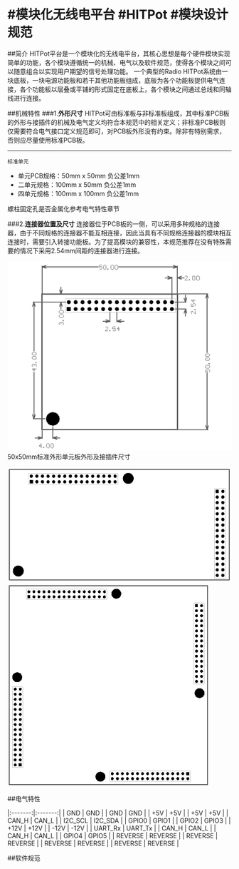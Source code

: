 #模块化无线电平台
#HITPot
#模块设计规范
==============

##简介
HITPot平台是一个模块化的无线电平台，其核心思想是每个硬件模块实现简单的功能，各个模块遵循统一的机械、电气以及软件规范，使得各个模块之间可以随意组合以实现用户期望的信号处理功能。
一个典型的Radio HITPot系统由一块底板，一块电源功能板和若干其他功能板组成，底板为各个功能板提供电气连接，各个功能板以层叠或平铺的形式固定在底板上，各个模块之间通过总线和同轴线进行连接。


##机械特性
###1.**外形尺寸**
HITPot可由标准板与非标准板组成，其中标准PCB板的外形与接插件的机械及电气定义均符合本规范中的相关定义；非标准PCB板则仅需要符合电气接口定义规范即可，对PCB板外形没有约束。除非有特别需求，否则应尽量使用标准PCB板。

***
	标准单元
- 单元PCB规格：50mm x 50mm 负公差1mm
- 二单元规格：100mm x 50mm 负公差1mm
- 四单元规格：100mm x 100mm 负公差1mm

螺柱固定孔是否金属化参考电气特性章节



###2.**连接器位置及尺寸**
连接器位于PCB板的一侧，可以采用多种规格的连接器，由于不同规格的连接器不能互相连接，因此当具有不同规格连接器的模块相互连接时，需要引入转接功能板。为了提高模块的兼容性，本规范推荐在没有特殊需要的情况下采用2.54mm间距的连接器进行连接。

![50x50mm标准外形单元板外形及接插件尺寸](https://raw.githubusercontent.com/miluoalbert/HITPot/master/Documents/Structure.png)
50x50mm标准外形单元板外形及接插件尺寸

![](https://raw.githubusercontent.com/miluoalbert/HITPot/master/Documents/Structure2.png)
![](https://raw.githubusercontent.com/miluoalbert/HITPot/master/Documents/Structure3.png)



##电气特性


|:-------:|:-------:|
| GND     | GND     |
| GND     | GND     |
| +5V     | +5V     |
| +5V     | +5V     |
| CAN_H   | CAN_L   |
| I2C_SCL | I2C_SDA |
| GPIO0   | GPIO1   |
| GPIO2   | GPIO3   |
| +12V    | +12V    |
| -12V    | -12V    |
| UART_Rx | UART_Tx |
| CAN_H   | CAN_L   |
| CAN_H   | CAN_L   |
| GPIO4   | GPIO5   |
| REVERSE | REVERSE |
| REVERSE | REVERSE |
| REVERSE | REVERSE |
| REVERSE | REVERSE |



##软件规范

